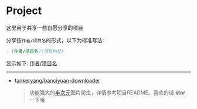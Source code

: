 # Project

这里用于共享一些自愿分享的项目

分享按`作者/项目名`的形式，以下为标准写法:
```markdown
- [作者/项目名](项目地址)
```
显示如下:
[作者/项目名](#project)

---

- [tankeryang/banciyuan-downloader](https://github.com/tankeryang/banciyuan-downloader)
    > 功能强大的[半次元](https://bcy.net)图片爬虫，详情参考项目README。喜欢的请 __star__ 一下哦